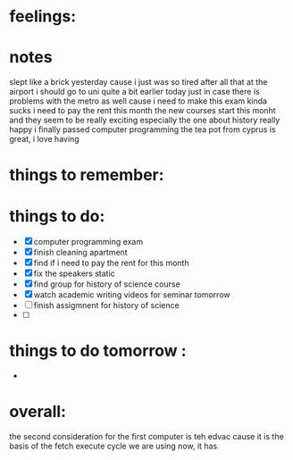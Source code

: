 # feelings:

# notes
slept like a brick yesterday cause i just was so tired after all that at the airport
i should go to uni quite a bit earlier today just in case there is problems with the metro as well cause i need to make this exam 
kinda sucks i need to pay the rent this month 
the new courses start this monht and they seem to be really exciting especially the one about history 
really happy i finally passed computer programming 
the tea pot from cyprus is great, i love having 

# things to remember:

# things to do:
- [x] computer programming exam
- [x] finish cleaning apartment 
- [x] find if i need to pay the rent for this month 
- [x] fix the speakers static 
- [x] find group for history of science course
- [x] watch academic writing videos for seminar tomorrow 
- [ ] finish assigmnent for history of science 
- [ ] 
# things to do tomorrow :
- 
# overall:

the second consideration for the first computer is teh edvac cause it is the basis of the fetch execute cycle we are using now, it has 